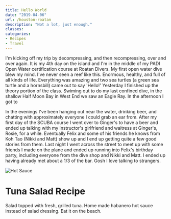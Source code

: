 ```yaml
---
title: Hello World
date: "2019-04-06"
url: /houston-roatan
description: "Not a lot, just enough."
classes:
categories:
- Recipes
- Travel
---
```


I'm kicking off my trip by decompressing, and then recompressing, over and
over again. It is my 4th day on the island and I'm in the middle of my PADI
Open Water certification course at Roatan Divers. My first open water dive blew
my mind. I've never seen a reef like this. Enormous, healthy,
and full of all kinds of life. Everything was amazing and two sea turtles
(a green sea turtle and a hornsbill) came out to say 'Hello!' Yesterday I finished
up the theory portion of the class. Swiming out to do my last confined dive,
in the shallow Half Moon Bay in West End we saw an Eagle Ray. In the afternoon
I got to

In the evenings I've been hanging out near the water, drinking beer, and
chatting with approximately everyone I could grab an ear from. After my first
day of the SCUBA course I went over to Ginger's to have a beer and ended up
talking with my instructor's girlfriend and waitress at Ginger's, Rosie, for a
while. Eventually Felix and some of his friends he knows from Koh Tao
(Nikki and Matt) show up and I end up getting quite a few good stories from them.
Last night I went across the street to meet up with some friends I made on the
plane and ended up running into Felix's birthday party, including everyone from
the dive shop and Nikki and Matt. I ended up having already met about a 1/3 of
the bar. Gosh I love talking to strangers.

![Hot Sauce](/img/hot-sauce-roatan-500.jpg)

Tuna Salad Recipe
======
Salad topped with fresh, grilled tuna. Home made habanero hot sauce instead of
salad dressing. Eat it on the beach.
